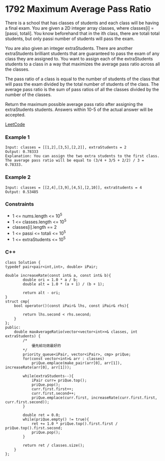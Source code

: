 # 1792 Maximum Average Pass Ratio

There is a school that has classes of students and each class will be having a final exam. You are given a 2D integer array classes, where classes[i] = [passi, totali]. You know beforehand that in the ith class, there are totali total students, but only passi number of students will pass the exam.

You are also given an integer extraStudents. There are another extraStudents brilliant students that are guaranteed to pass the exam of any class they are assigned to. You want to assign each of the extraStudents students to a class in a way that maximizes the average pass ratio across all the classes.

The pass ratio of a class is equal to the number of students of the class that will pass the exam divided by the total number of students of the class. The average pass ratio is the sum of pass ratios of all the classes divided by the number of the classes.

Return the maximum possible average pass ratio after assigning the extraStudents students. Answers within 10-5 of the actual answer will be accepted.

[LeetCode](https://leetcode.cn/problems/maximum-average-pass-ratio/)

### Example 1

```
Input: classes = [[1,2],[3,5],[2,2]], extraStudents = 2
Output: 0.78333
Explanation: You can assign the two extra students to the first class. The average pass ratio will be equal to (3/4 + 3/5 + 2/2) / 3 = 0.78333.
```

### Example 2

```
Input: classes = [[2,4],[3,9],[4,5],[2,10]], extraStudents = 4
Output: 0.53485
```

### Constraints

* 1 <= nums.length <= 10<sup>5</sup>
* 1 <= classes.length <= 10<sup>5</sup>
* classes[i].length == 2
* 1 <= passi <= totali <= 10<sup>5</sup>
* 1 <= extraStudents <= 10<sup>5</sup>


### C++ 

```
class Solution {
typedef pair<pair<int,int>, double> iPair;

double increaseRate(const int& a, const int& b){
        double ori = 1.0 * a / b;
        double alt = 1.0 * (a + 1) / (b + 1);

        return alt - ori;
}
struct cmp{
    bool operator()(const iPair& lhs, const iPair& rhs){
        
        return lhs.second < rhs.second;
    }
};
public:
    double maxAverageRatio(vector<vector<int>>& classes, int extraStudents) {
        /*
            優先給功效最好的
        */        
        priority_queue<iPair, vector<iPair>, cmp> priQue;
        for(const vector<int>& arr : classes)
            priQue.emplace(make_pair(arr[0], arr[1]), increaseRate(arr[0], arr[1]));
        
        while(extraStudents--){
            iPair curr= priQue.top();
            priQue.pop();
            curr.first.first++;
            curr.first.second++;
            priQue.emplace(curr.first, increaseRate(curr.first.first, curr.first.second));
        }

        double ret = 0.0;
        while(priQue.empty() != true){
            ret += 1.0 * priQue.top().first.first / priQue.top().first.second;
            priQue.pop();
        }
        
        return ret / classes.size();
    }
};
```